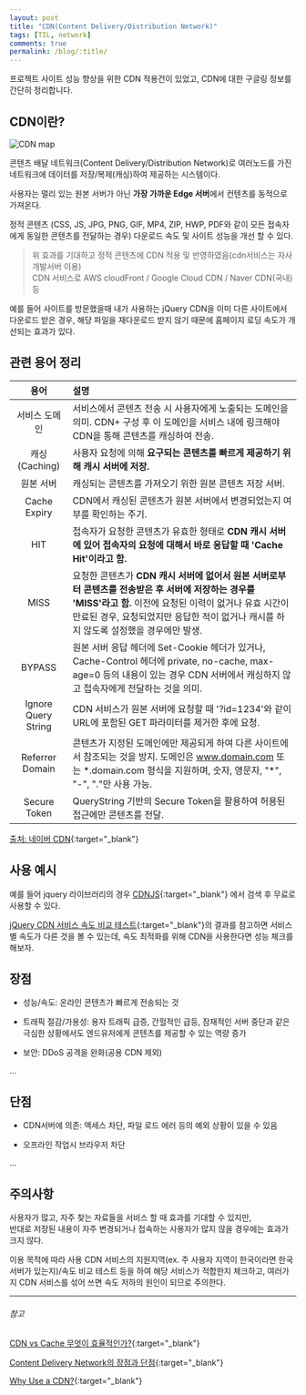 ```yaml
---
layout: post
title: "CDN(Content Delivery/Distribution Network)"
tags: [TIL, network]
comments: true
permalink: /blog/:title/
---
```


프로젝트 사이트 성능 향상을 위한 CDN 적용건이 있었고,
CDN에 대한 구글링 정보를 간단히 정리합니다.

## CDN이란?

![CDN map](https://www.innoscale.net/wp-content/uploads/2017/04/CDN-Users01.2.jpg)

콘텐츠 배달 네트워크(Content Delivery/Distribution Network)로 여러노드를 가진 네트워크에 데이터를 저장/복제(캐싱)하여 제공하는 시스템이다.

사용자는 멀리 있는 원본 서버가 아닌 **가장 가까운 Edge 서버**에서 컨텐츠를 동적으로 가져온다.

정적 콘텐츠 (CSS, JS, JPG, PNG, GIF, MP4, ZIP, HWP, PDF와 같이 모든 접속자에게 동일한 콘텐츠를 전달하는 경우) 다운로드 속도 및 사이트 성능을 개선 할 수 있다.

> 위 효과를 기대하고 정적 콘텐츠에 CDN 적용 및 반영하였음(cdn서비스는 자사개발서버 이용)  
> CDN 서비스로 AWS cloudFront / Google Cloud CDN / Naver CDN(국내) 등

예를 들어 사이트를 방문했을때 내가 사용하는 jQuery CDN을 이미 다른 사이트에서 다운로드 받은 경우,
해당 파일을 재다운로드 받지 않기 때문에 홈페이지 로딩 속도가 개선되는 효과가 있다.

## 관련 용어 정리

|        용어         | 설명                                                                                                                                                                                                                                                  |
| :-----------------: | :---------------------------------------------------------------------------------------------------------------------------------------------------------------------------------------------------------------------------------------------------- |
|    서비스 도메인    | 서비스에서 콘텐츠 전송 시 사용자에게 노출되는 도메인을 의미. CDN+ 구성 후 이 도메인을 서비스 내에 링크해야 CDN을 통해 콘텐츠를 캐싱하여 전송.                                                                                                         |
|    캐싱(Caching)    | 사용자 요청에 의해 **요구되는 콘텐츠를 빠르게 제공하기 위해 캐시 서버에 저장.**                                                                                                                                                                       |
|      원본 서버      | 캐싱되는 콘텐츠를 가져오기 위한 원본 콘텐츠 저장 서버.                                                                                                                                                                                                |
|    Cache Expiry     | CDN에서 캐싱된 콘텐츠가 원본 서버에서 변경되었는지 여부를 확인하는 주기.                                                                                                                                                                              |
|         HIT         | 접속자가 요청한 콘텐츠가 유효한 형태로 **CDN 캐시 서버에 있어 접속자의 요청에 대해서 바로 응답할 때 'Cache Hit'이라고 함.**                                                                                                                           |
|        MISS         | 요청한 콘텐츠가 **CDN 캐시 서버에 없어서 원본 서버로부터 콘텐츠를 전송받은 후 서버에 저장하는 경우를 'MISS'라고 함.** 이전에 요청된 이력이 없거나 유효 시간이 만료된 경우, 요청되었지만 응답한 적이 없거나 캐시를 하지 않도록 설정했을 경우에만 발생. |
|       BYPASS        | 원본 서버 응답 헤더에 Set-Cookie 헤더가 있거나, Cache-Control 헤더에 private, no-cache, max-age=0 등의 내용이 있는 경우 CDN 서버에서 캐싱하지 않고 접속자에게 전달하는 것을 의미.                                                                     |
| Ignore Query String | CDN 서비스가 원본 서버에 요청할 때 '?id=1234'와 같이 URL에 포함된 GET 파라미터를 제거한 후에 요청.                                                                                                                                                    |
|   Referrer Domain   | 콘텐츠가 지정된 도메인에만 제공되게 하여 다른 사이트에서 참조되는 것을 방지. 도메인은 www.domain.com 또는 \*.domain.com 형식을 지원하며, 숫자, 영문자, "\*", "-", "."만 사용 가능.                                                                    |
|    Secure Token     | QueryString 기반의 Secure Token을 활용하여 허용된 접근에만 콘텐츠를 전달.                                                                                                                                                                             |

[출처: 네이버 CDN](http://docs.ncloud.com/ko/networking/networking-8-1.html){:target="\_blank"}

## 사용 예시

예를 들어 jquery 라이브러리의 경우 [CDNJS](https://cdnjs.com/){:target="\_blank"} 에서 검색 후 무료로 사용할 수 있다.

[jQuery CDN 서비스 속도 비교 테스트](https://misol.kr/blog/2010){:target="\_blank"}의 결과를 참고하면 서비스별 속도가 다른 것을 볼 수 있는데, 속도 최적화를 위해 CDN을 사용한다면 성능 체크를 해보자.

## 장점

-   성능/속도: 온라인 콘텐츠가 빠르게 전송되는 것

-   트래픽 절감/가용성: 용자 트래픽 급증, 간헐적인 급등, 잠재적인 서버 중단과 같은 극심한 상황에서도 엔드유저에게 콘텐츠를 제공할 수 있는 역량 증가

-   보안: DDoS 공격을 완화(공용 CDN 제외)

...

## 단점

-   CDN서버에 의존: 액세스 차단, 파일 로드 에러 등의 예외 상황이 있을 수 있음

-   오프라인 작업시 브라우저 차단

...

## 주의사항

사용자가 많고, 자주 찾는 자료들을 서비스 할 때 효과를 기대할 수 있지만,  
반대로 저장된 내용이 자주 변경되거나 접속하는 사용자가 많지 않을 경우에는 효과가 크지 않다.

이용 목적에 따라 사용 CDN 서비스의 지원지역(ex. 주 사용자 지역이 한국이라면 한국 서버가 있는지)/속도 비교 테스트 등을 하여 해당 서비스가 적합한지 체크하고,
여러가지 CDN 서비스를 섞어 쓰면 속도 저하의 원인이 되므로 주의한다.

---

###### 참고

[CDN vs Cache 무엇이 효율적인가?](https://mygumi.tistory.com/67){:target="\_blank"}

[Content Delivery Network의 장점과 단점](https://ohjongsung.io/2017/07/31/content-delivery-network%EC%9D%98-%EC%9E%A5%EC%A0%90%EA%B3%BC-%EB%8B%A8%EC%A0%90){:target="\_blank"}

[Why Use a CDN?](https://www.keycdn.com/blog/why-use-a-cdn){:target="\_blank"}
